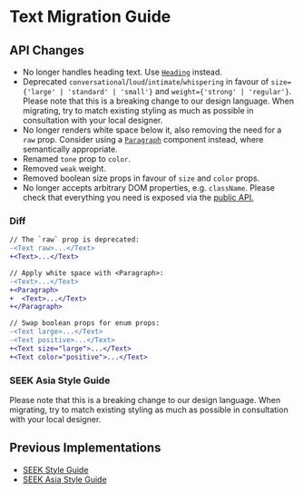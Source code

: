 # Text Migration Guide

## API Changes

- No longer handles heading text. Use [`Heading`](https://seek-oss.github.io/braid-design-system/components/Heading) instead.
- Deprecated `conversational`/`loud`/`intimate`/`whispering` in favour of `size={'large' | 'standard' | 'small'}` and `weight={'strong' | 'regular'}`. Please note that this is a breaking change to our design language. When migrating, try to match existing styling as much as possible in consultation with your local designer.
- No longer renders white space below it, also removing the need for a `raw` prop. Consider using a [`Paragraph`](https://seek-oss.github.io/braid-design-system/components/Paragraph) component instead, where semantically appropriate.
- Renamed `tone` prop to `color`.
- Removed `weak` weight.
- Removed boolean size props in favour of `size` and `color` props.
- No longer accepts arbitrary DOM properties, e.g. `className`. Please check that everything you need is exposed via the [public API.](https://seek-oss.github.io/braid-design-system/components/Text)

### Diff

```diff
// The `raw` prop is deprecated:
-<Text raw>...</Text>
+<Text>...</Text>

// Apply white space with <Paragraph>:
-<Text>...</Text>
+<Paragraph>
+  <Text>...</Text>
+</Paragraph>

// Swap boolean props for enum props:
-<Text large>...</Text>
-<Text positive>...</Text>
+<Text size="large">...</Text>
+<Text color="positive">...</Text>
```

### SEEK Asia Style Guide

Please note that this is a breaking change to our design language. When migrating, try to match existing styling as much as possible in consultation with your local designer.

## Previous Implementations

- [SEEK Style Guide](https://seek-oss.github.io/seek-style-guide/text)
- [SEEK Asia Style Guide](https://seekinternational.github.io/seek-asia-style-guide/text)

